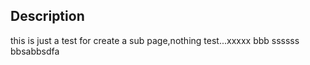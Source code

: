 ## Description
this is just a test for create a sub page,nothing
test...xxxxx
bbb
ssssss
bbsabbsdfa
